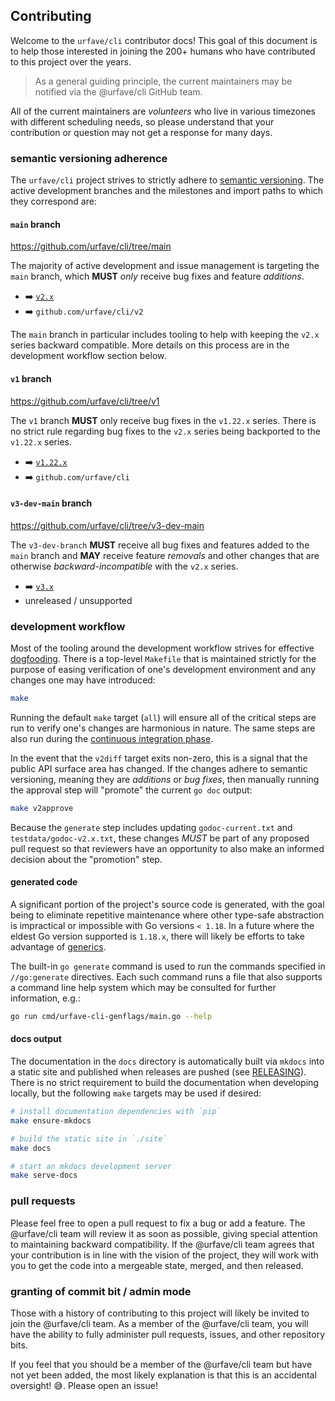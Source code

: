 ## Contributing

Welcome to the `urfave/cli` contributor docs! This goal of this document is to help those
interested in joining the 200+ humans who have contributed to this project over the years.

> As a general guiding principle, the current maintainers may be notified via the
> @urfave/cli GitHub team.

All of the current maintainers are *volunteers* who live in various timezones with
different scheduling needs, so please understand that your contribution or question may
not get a response for many days.

### semantic versioning adherence

The `urfave/cli` project strives to strictly adhere to [semantic
versioning](https://semver.org/spec/v2.0.0.html). The active development branches and the
milestones and import paths to which they correspond are:

#### `main` branch

<https://github.com/urfave/cli/tree/main>

The majority of active development and issue management is targeting the `main` branch,
which **MUST** *only* receive bug fixes and feature *additions*.

- :arrow_right: [`v2.x`](https://github.com/urfave/cli/milestone/16)
- :arrow_right: `github.com/urfave/cli/v2`

The `main` branch in particular includes tooling to help with keeping the `v2.x` series
backward compatible. More details on this process are in the development workflow section
below.

#### `v1` branch

<https://github.com/urfave/cli/tree/v1>

The `v1` branch **MUST** only receive bug fixes in the `v1.22.x` series. There is no
strict rule regarding bug fixes to the `v2.x` series being backported to the `v1.22.x`
series.

- :arrow_right: [`v1.22.x`](https://github.com/urfave/cli/milestone/11)
- :arrow_right: `github.com/urfave/cli`

#### `v3-dev-main` branch

<https://github.com/urfave/cli/tree/v3-dev-main>

The `v3-dev-branch` **MUST** receive all bug fixes and features added to the `main` branch
and **MAY** receive feature *removals* and other changes that are otherwise
*backward-incompatible* with the `v2.x` series.

- :arrow_right: [`v3.x`](https://github.com/urfave/cli/milestone/5)
- unreleased / unsupported

### development workflow

Most of the tooling around the development workflow strives for effective
[dogfooding](https://en.wikipedia.org/wiki/Eating_your_own_dog_food). There is a top-level
`Makefile` that is maintained strictly for the purpose of easing verification of one's
development environment and any changes one may have introduced:

```sh
make
```

Running the default `make` target (`all`) will ensure all of the critical steps are run to
verify one's changes are harmonious in nature. The same steps are also run during the
[continuous integration
phase](https://github.com/urfave/cli/blob/main/.github/workflows/cli.yml).

In the event that the `v2diff` target exits non-zero, this is a signal that the public API
surface area has changed. If the changes adhere to semantic versioning, meaning they are
*additions* or *bug fixes*, then manually running the approval step will "promote" the
current `go doc` output:

```sh
make v2approve
```

Because the `generate` step includes updating `godoc-current.txt` and
`testdata/godoc-v2.x.txt`, these changes *MUST* be part of any proposed pull request so
that reviewers have an opportunity to also make an informed decision about the "promotion"
step.

#### generated code

A significant portion of the project's source code is generated, with the goal being to
eliminate repetitive maintenance where other type-safe abstraction is impractical or
impossible with Go versions `< 1.18`. In a future where the eldest Go version supported is
`1.18.x`, there will likely be efforts to take advantage of
[generics](https://go.dev/doc/tutorial/generics).

The built-in `go generate` command is used to run the commands specified in
`//go:generate` directives. Each such command runs a file that also supports a command
line help system which may be consulted for further information, e.g.:

```sh
go run cmd/urfave-cli-genflags/main.go --help
```

#### docs output

The documentation in the `docs` directory is automatically built via `mkdocs` into a
static site and published when releases are pushed (see [RELEASING](./RELEASING/)). There
is no strict requirement to build the documentation when developing locally, but the
following `make` targets may be used if desired:

```sh
# install documentation dependencies with `pip`
make ensure-mkdocs
```

```sh
# build the static site in `./site`
make docs
```

```sh
# start an mkdocs development server
make serve-docs
```

### pull requests

Please feel free to open a pull request to fix a bug or add a feature. The @urfave/cli
team will review it as soon as possible, giving special attention to maintaining backward
compatibility. If the @urfave/cli team agrees that your contribution is in line with the
vision of the project, they will work with you to get the code into a mergeable state,
merged, and then released.

### granting of commit bit / admin mode

Those with a history of contributing to this project will likely be invited to join the
@urfave/cli team. As a member of the @urfave/cli team, you will have the ability to fully
administer pull requests, issues, and other repository bits.

If you feel that you should be a member of the @urfave/cli team but have not yet been
added, the most likely explanation is that this is an accidental oversight! :sweat_smile:.
Please open an issue!

<!--
vim:tw=90
-->
